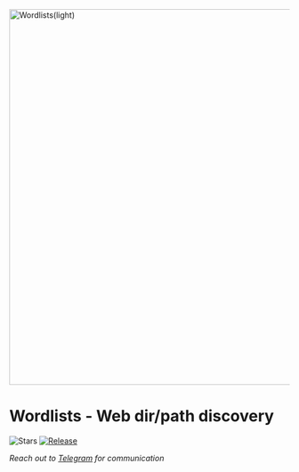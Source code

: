 <img src="[static/wordlists.png](https://github.com/4q-u4/Wordlists-Web-Directories/blob/main/static/Wordlists.png)" alt="Wordlists(light)" width="675px">

Wordlists - Web dir/path discovery 
=========

![Stars](https://img.shields.io/github/stars/4q-u4/Wordlists.svg)
[![Release](https://img.shields.io/github/release/4q-u4/Wordlists.svg)](https://github.com/4q-u4/Wordlists/releases)

*Reach out to [Telegram](https://t.me/aq_u4) for communication*


